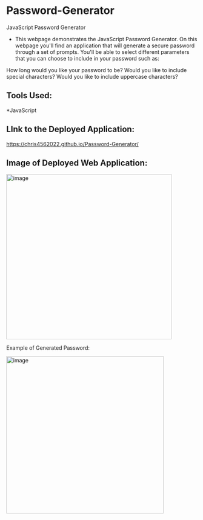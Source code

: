 # Password-Generator
JavaScript Password Generator


* This webpage demonstrates the JavaScript Password Generator.  On this webpage you'll find an application that will generate a secure password through a set of prompts.  You'll be able to select different parameters that you can choose to include in your password such as:

How long would you like your password to be?
Would you like to include special characters?
Would you like to include uppercase characters?

Tools Used:
----------
*JavaScript
 
 LInk to the Deployed Application:
 ----------------------------------
 
 
 https://chris4562022.github.io/Password-Generator/
 
 
 Image of Deployed Web Application:  
 -------------------------
 
 <img width="436" alt="image" src="https://user-images.githubusercontent.com/99276361/166319006-3763d892-9fba-4d92-8f9e-0dc94294d550.png">


 Example of Generated Password:  
 
 <img width="415" alt="image" src="https://user-images.githubusercontent.com/99276361/166319364-aa7a2a34-1e71-45e5-a2b5-ae5a8feb85bd.png">

